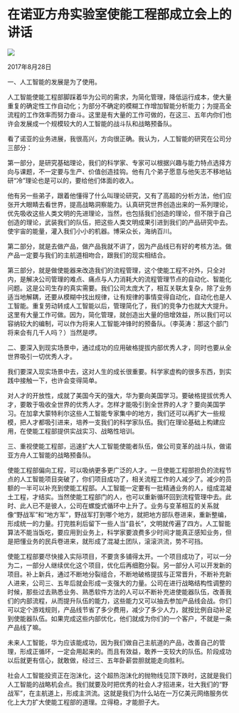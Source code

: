 # 在诺亚方舟实验室使能工程部成立会上的讲话
<img class="pv" src="https://api.visitor.plantree.me/visitor-badge/pv?namespace=plantree.me&key=renzhengfei-speeches/./docs/speeches/2017/08/在诺亚方舟实验室使能工程部成立会上的讲话.md">


2017年8月28日



一、人工智能的发展是为了使用。

人工智能使能工程部脚踩着华为公司的需求，为简化管理，降低运行成本，使大量重复的确定性工作自动化；为部分不确定的模糊工作增加智能分析能力；为提高全流程的工作效率而努力奋斗。这里是有大量的工作可做的，在这三、五年内你们也许会发展成一个规模较大的人工智能的战斗队和战略预备队。

看了诺亚的业务进展，我很高兴，方向很正确。我认为，人工智能的研究在公司分三部分：

第一部分，是研究基础理论，我们的科学家、专家可以根据兴趣与能力特点选择方向与课题，不一定要与生产、价值创造挂钩。他有几个弟子愿意与他矢志不移地钻研“冷”理论也是可以的，要给他们体面的收入。

他有另一些弟子，跟着他懂得了什么叫理论研究，又有了高超的分析方法，他们应张开大眼睛去看世界，提高战略洞察能力。认真研究世界创造出来的一系列理论，优先吸收这些人类文明的先进理论，当然，也包括我们创造的理论，但不限于自己创造的理论，武装我们的队伍，把这些人类文明成果引进到我们的产品研究中去。使宇宙的能量，灌入我们小小的机器。博采众长，海纳百川。

第二部分，就是去做产品，做产品我就不讲了，因为产品线已有好的考核方法。做产品一定要与我们的主航道相吻合，跟我们的现实相结合。

第三部分，就是做使能器来改造我们的流程管理，这个使能工程不对外，只全对内，是解决公司管理的难点、痛点与人力消耗大的流程管理节点的自动化、智能化问题。这是公司生存的真实需要。我们公司太庞大了，相互关联太复杂，除了业务适当地解耦，还要从模糊中找出规律，让有规律的事情变得自动化，自动化也是人工智能。重复劳动转成人工智能以后，管理简化了，我们的竞争力也就大大提升。这里有大量工作可做。因为，简化管理，就创造出大量的倍增效益，所以我们可以容纳较大的编制，可以作为将来人工智能冲锋时的预备队。（李英涛：那这个部门将来会有几千人吗？）当然是啰。

二、要深入到现实场景中，通过成功的应用破格提拔内部优秀人才，同时也要从全世界吸引一切优秀人才。

我们要深入现实场景中去，这对人生的成长很重要。科学家虚构的很多东西，到实践中接触一下，也许会变得简单。

对人才的开放性，成就了美国今天的强大，华为要向美国学习。要破格提拔优秀人才，要敢于吸收全世界的优秀人才。怎样才能吸引到全世界的人才？要向美国学习。在加拿大蒙特利尔这些人工智能专家集中的地方，我们还可以再扩大一些规模，把人才都吸引进来，培养一支我们的科学家队伍。我们在理论基础上构建应用，在使能工程部提供实战实习、战略性培训。

三、重视使能工程部，迅速扩大人工智能使能者队伍，做公司变革的战斗队，做诺亚方舟人工智能的战略预备队。

使能工程部偏向工程，可以吸纳更多更广泛的人才。一旦使能工程部担负的流程节点的人工智能项目突破了，你们项目成功了，相关流程工作的人减少了。减少的员额的一半可以补充到使能工程部。人工智能一定要有一批精通业务的人，组成混凝土工程，才结实。当然使能工程部门的人，也可以重新循环回到流程管理中去。此时、此人已不是彼人，公司在螺旋式循环中上升了。业务与变革相互的关系就像“野战军”和“地方军”，野战军打到哪个地方，就把地方部队卷进来，重新整编，形成统一的力量。打完胜利后留下一些人当“县长”，文明就传遍了四方。人工智能算法不能当饭吃，要应用到业务上，科学家要浪费多少时间才能真正感知业务，但是把懂业务的民兵卷进来，就形成了混凝土团队，滚滚洪流，势不可挡。

使能工程部要尽快接入实际项目，不要贪多铺得太开。一个项目成功了，可以一分为二，一部分人继续优化这个项目，优化后再细胞分裂。另一部分人可以开发新的项目。补上新兵，通过不断地分裂组合，不断地破格提拔与正常晋升，不断补充新人进来，公司三、五年后就会形成一支强大的力量。公司在进行战略结构性调整的时候，那些过去熟悉业务、熟悉软件方法的人可以不断补充进使能器队伍，改善我们的内部流程，从而提升队伍的能力，这些能力又可以抽去参加产品线会战。你们可以定个游戏规则，产品线节省了多少费用，减少了多少人力，就按比例自动补足到使能器队伍。如果完成这些内部优化，他们就成为你们的一个客户，不就是一条产品线了嘛。

未来人工智能，华为应该能成功，因为我们做自己主航道的产品，改善自己的管理，形成正循环，一定会用起来的。而且有效益，敢养一支较大的队伍。阶段成功以后就更有信心，就敢做，经过三、五年卧薪尝胆就能走向胜利。

社会人工智能投资正在泡沫化，这个超热泡沫化的抛物线见顶下跌时，这就是我们人工智能的战略机会点。我们就要及时把优秀的社会人才招进来，壮大我们的“野战军”，在主航道上，形成主洪流。这就是我们为什么站在一万亿美元网络服务优化上大力扩大使能工程部的道理。立得稳，才能胆子大。
